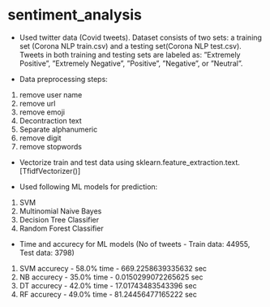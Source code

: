 # sentiment_analysis

- Used twitter data (Covid tweets). Dataset consists of two sets: a training set (Corona NLP train.csv) and a testing set(Corona NLP test.csv). Tweets in both training and testing sets are labeled as: ”Extremely Positive”, ”Extremely Negative”, ”Positive”, ”Negative”, or ”Neutral”.

- Data preprocessing steps: 
1. remove user name
2. remove url
3. remove emoji
4. Decontraction text
5. Separate alphanumeric
6. remove digit
7. remove stopwords

- Vectorize train and test data using sklearn.feature_extraction.text. [TfidfVectorizer()]

- Used following ML models for prediction:
1. SVM
2. Multinomial Naive Bayes 
3. Decision Tree Classifier
4. Random Forest Classifier

- Time and accurecy for ML models (No of tweets - Train data: 44955, Test data: 3798)
1. SVM accurecy - 58.0% time - 669.2258639335632 sec
2. NB accurecy - 35.0% time -	0.0150299072265625 sec
3. DT accurecy - 42.0% time - 17.01743483543396 sec
4. RF accurecy - 49.0% time - 81.24456477165222 sec

